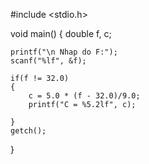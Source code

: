 #include <stdio.h>
 
void main()
{
    double f, c;
     
    printf("\n Nhap do F:");
    scanf("%lf", &f);
     
    if(f != 32.0)
    {
        c = 5.0 * (f - 32.0)/9.0;
        printf("C = %5.2lf", c);
         
    }
    getch();
}
